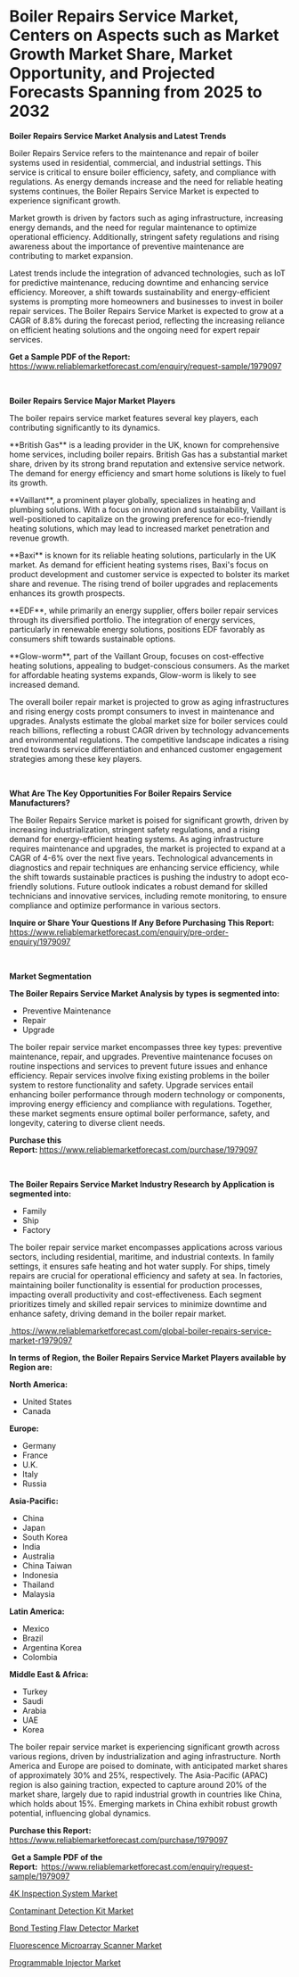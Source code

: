<p><h1>Boiler Repairs Service Market, Centers on Aspects such as Market Growth Market Share, Market Opportunity, and Projected Forecasts Spanning from 2025 to 2032</h1></p><p><strong>Boiler Repairs Service Market Analysis and Latest Trends</strong></p>
<p><p>Boiler Repairs Service refers to the maintenance and repair of boiler systems used in residential, commercial, and industrial settings. This service is critical to ensure boiler efficiency, safety, and compliance with regulations. As energy demands increase and the need for reliable heating systems continues, the Boiler Repairs Service Market is expected to experience significant growth. </p><p>Market growth is driven by factors such as aging infrastructure, increasing energy demands, and the need for regular maintenance to optimize operational efficiency. Additionally, stringent safety regulations and rising awareness about the importance of preventive maintenance are contributing to market expansion. </p><p>Latest trends include the integration of advanced technologies, such as IoT for predictive maintenance, reducing downtime and enhancing service efficiency. Moreover, a shift towards sustainability and energy-efficient systems is prompting more homeowners and businesses to invest in boiler repair services. The Boiler Repairs Service Market is expected to grow at a CAGR of 8.8% during the forecast period, reflecting the increasing reliance on efficient heating solutions and the ongoing need for expert repair services.</p></p>
<p><strong>Get a Sample PDF of the Report:&nbsp;</strong> <a href="https://www.reliablemarketforecast.com/enquiry/request-sample/1979097?utm_campaign=1097&utm_medium=2&utm_source=Github&utm_content=ia&utm_term=28032025&utm_id=boiler-repairs-service">https://www.reliablemarketforecast.com/enquiry/request-sample/1979097</a></p>
<p>&nbsp;</p>
<p><strong>Boiler Repairs Service Major Market Players</strong></p>
<p><p>The boiler repairs service market features several key players, each contributing significantly to its dynamics. </p><p>**British Gas** is a leading provider in the UK, known for comprehensive home services, including boiler repairs. British Gas has a substantial market share, driven by its strong brand reputation and extensive service network. The demand for energy efficiency and smart home solutions is likely to fuel its growth.</p><p>**Vaillant**, a prominent player globally, specializes in heating and plumbing solutions. With a focus on innovation and sustainability, Vaillant is well-positioned to capitalize on the growing preference for eco-friendly heating solutions, which may lead to increased market penetration and revenue growth.</p><p>**Baxi** is known for its reliable heating solutions, particularly in the UK market. As demand for efficient heating systems rises, Baxi's focus on product development and customer service is expected to bolster its market share and revenue. The rising trend of boiler upgrades and replacements enhances its growth prospects.</p><p>**EDF**, while primarily an energy supplier, offers boiler repair services through its diversified portfolio. The integration of energy services, particularly in renewable energy solutions, positions EDF favorably as consumers shift towards sustainable options.</p><p>**Glow-worm**, part of the Vaillant Group, focuses on cost-effective heating solutions, appealing to budget-conscious consumers. As the market for affordable heating systems expands, Glow-worm is likely to see increased demand.</p><p>The overall boiler repair market is projected to grow as aging infrastructures and rising energy costs prompt consumers to invest in maintenance and upgrades. Analysts estimate the global market size for boiler services could reach billions, reflecting a robust CAGR driven by technology advancements and environmental regulations. The competitive landscape indicates a rising trend towards service differentiation and enhanced customer engagement strategies among these key players.</p></p>
<p>&nbsp;</p>
<p><strong>What Are The Key Opportunities For Boiler Repairs Service Manufacturers?</strong></p>
<p><p>The Boiler Repairs Service market is poised for significant growth, driven by increasing industrialization, stringent safety regulations, and a rising demand for energy-efficient heating systems. As aging infrastructure requires maintenance and upgrades, the market is projected to expand at a CAGR of 4-6% over the next five years. Technological advancements in diagnostics and repair techniques are enhancing service efficiency, while the shift towards sustainable practices is pushing the industry to adopt eco-friendly solutions. Future outlook indicates a robust demand for skilled technicians and innovative services, including remote monitoring, to ensure compliance and optimize performance in various sectors.</p></p>
<p><strong>Inquire or Share Your Questions If Any Before Purchasing This Report:</strong> <a href="https://www.reliablemarketforecast.com/enquiry/pre-order-enquiry/1979097?utm_campaign=1097&utm_medium=2&utm_source=Github&utm_content=ia&utm_term=28032025&utm_id=boiler-repairs-service">https://www.reliablemarketforecast.com/enquiry/pre-order-enquiry/1979097</a></p>
<p>&nbsp;</p>
<p><strong>Market Segmentation</strong></p>
<p><strong>The Boiler Repairs Service Market Analysis by types is segmented into:</strong></p>
<p><ul><li>Preventive Maintenance</li><li>Repair</li><li>Upgrade</li></ul></p>
<p><p>The boiler repair service market encompasses three key types: preventive maintenance, repair, and upgrades. Preventive maintenance focuses on routine inspections and services to prevent future issues and enhance efficiency. Repair services involve fixing existing problems in the boiler system to restore functionality and safety. Upgrade services entail enhancing boiler performance through modern technology or components, improving energy efficiency and compliance with regulations. Together, these market segments ensure optimal boiler performance, safety, and longevity, catering to diverse client needs.</p></p>
<p><strong>Purchase this Report:&nbsp;</strong><a href="https://www.reliablemarketforecast.com/purchase/1979097?utm_campaign=1097&utm_medium=2&utm_source=Github&utm_content=ia&utm_term=28032025&utm_id=boiler-repairs-service">https://www.reliablemarketforecast.com/purchase/1979097</a></p>
<p>&nbsp;</p>
<p><strong>The Boiler Repairs Service Market Industry Research by Application is segmented into:</strong></p>
<p><ul><li>Family</li><li>Ship</li><li>Factory</li></ul></p>
<p><p>The boiler repair service market encompasses applications across various sectors, including residential, maritime, and industrial contexts. In family settings, it ensures safe heating and hot water supply. For ships, timely repairs are crucial for operational efficiency and safety at sea. In factories, maintaining boiler functionality is essential for production processes, impacting overall productivity and cost-effectiveness. Each segment prioritizes timely and skilled repair services to minimize downtime and enhance safety, driving demand in the boiler repair market.</p></p>
<p><a href="https://www.reliablemarketforecast.com/global-boiler-repairs-service-market-r1979097?utm_campaign=1097&utm_medium=2&utm_source=Github&utm_content=ia&utm_term=28032025&utm_id=boiler-repairs-service">&nbsp;https://www.reliablemarketforecast.com/global-boiler-repairs-service-market-r1979097</a></p>
<p><strong>In terms of Region, the Boiler Repairs Service Market Players available by Region are:</strong></p>
<p>
    <p> <strong> North America: </strong>
        <ul>
            <li>United States</li>
            <li>Canada</li>
        </ul>
        </p> 
    <p> <strong> Europe: </strong>
        <ul>
            <li>Germany</li>
            <li>France</li>
            <li>U.K.</li>
            <li>Italy</li>
            <li>Russia</li>
        </ul>
        </p> 
    <p> <strong> Asia-Pacific: </strong>
        <ul>
            <li>China</li>
            <li>Japan</li>
            <li>South Korea</li>
            <li>India</li>
            <li>Australia</li>
            <li>China Taiwan</li>
            <li>Indonesia</li>
            <li>Thailand</li>
            <li>Malaysia</li>
        </ul>
        </p> 
    <p> <strong> Latin America: </strong>
        <ul>
            <li>Mexico</li>
            <li>Brazil</li>
            <li>Argentina Korea</li>
            <li>Colombia</li>
        </ul>
        </p> 
    <p> <strong> Middle East & Africa: </strong>
        <ul>
            <li>Turkey</li>
            <li>Saudi</li>
            <li>Arabia</li>
            <li>UAE</li>
            <li>Korea</li>
        </ul>
    </p>
    </p>
<p><p>The boiler repair service market is experiencing significant growth across various regions, driven by industrialization and aging infrastructure. North America and Europe are poised to dominate, with anticipated market shares of approximately 30% and 25%, respectively. The Asia-Pacific (APAC) region is also gaining traction, expected to capture around 20% of the market share, largely due to rapid industrial growth in countries like China, which holds about 15%. Emerging markets in China exhibit robust growth potential, influencing global dynamics.</p></p>
<p><strong>Purchase this Report: </strong><a href="https://www.reliablemarketforecast.com/purchase/1979097?utm_campaign=1097&utm_medium=2&utm_source=Github&utm_content=ia&utm_term=28032025&utm_id=boiler-repairs-service">https://www.reliablemarketforecast.com/purchase/1979097</a></p>
<p>&nbsp;<strong>Get a Sample PDF of the Report:&nbsp;&nbsp;</strong><a href="https://www.reliablemarketforecast.com/enquiry/request-sample/1979097?utm_campaign=1097&utm_medium=2&utm_source=Github&utm_content=ia&utm_term=28032025&utm_id=boiler-repairs-service">https://www.reliablemarketforecast.com/enquiry/request-sample/1979097</a></p>
<p><strong></strong></p>
<p><p><a href="https://github.com/palenjeppecd/Market-Research-Report-List-1/blob/main/4k-inspection-system-market.md?utm_campaign=1097&utm_medium=2&utm_source=Github&utm_content=ia&utm_term=28032025&utm_id=boiler-repairs-service">4K Inspection System Market</a></p><p><a href="https://github.com/danzopachllq/Market-Research-Report-List-1/blob/main/contaminant-detection-kit-market.md?utm_campaign=1097&utm_medium=2&utm_source=Github&utm_content=ia&utm_term=28032025&utm_id=boiler-repairs-service">Contaminant Detection Kit Market</a></p><p><a href="https://github.com/raaschadonle/Market-Research-Report-List-1/blob/main/bond-testing-flaw-detector-market.md?utm_campaign=1097&utm_medium=2&utm_source=Github&utm_content=ia&utm_term=28032025&utm_id=boiler-repairs-service">Bond Testing Flaw Detector Market</a></p><p><a href="https://github.com/hadshpinay/Market-Research-Report-List-1/blob/main/fluorescence-microarray-scanner-market.md?utm_campaign=1097&utm_medium=2&utm_source=Github&utm_content=ia&utm_term=28032025&utm_id=boiler-repairs-service">Fluorescence Microarray Scanner Market</a></p><p><a href="https://github.com/fendtdjunawo/Market-Research-Report-List-1/blob/main/programmable-injector-market.md?utm_campaign=1097&utm_medium=2&utm_source=Github&utm_content=ia&utm_term=28032025&utm_id=boiler-repairs-service">Programmable Injector Market</a></p></p>
